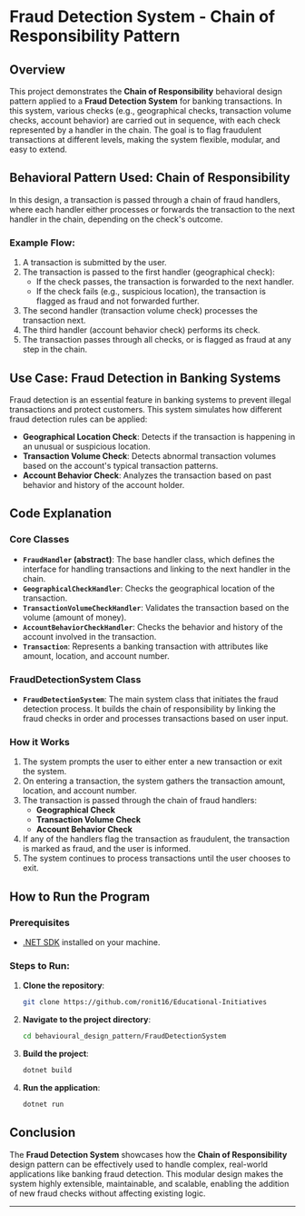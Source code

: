 # Fraud Detection System - Chain of Responsibility Pattern

## Overview

This project demonstrates the **Chain of Responsibility** behavioral design pattern applied to a **Fraud Detection System** for banking transactions. In this system, various checks (e.g., geographical checks, transaction volume checks, account behavior) are carried out in sequence, with each check represented by a handler in the chain. The goal is to flag fraudulent transactions at different levels, making the system flexible, modular, and easy to extend.

## Behavioral Pattern Used: Chain of Responsibility

In this design, a transaction is passed through a chain of fraud handlers, where each handler either processes or forwards the transaction to the next handler in the chain, depending on the check's outcome.

### Example Flow:
1. A transaction is submitted by the user.
2. The transaction is passed to the first handler (geographical check):
   - If the check passes, the transaction is forwarded to the next handler.
   - If the check fails (e.g., suspicious location), the transaction is flagged as fraud and not forwarded further.
3. The second handler (transaction volume check) processes the transaction next.
4. The third handler (account behavior check) performs its check.
5. The transaction passes through all checks, or is flagged as fraud at any step in the chain.

## Use Case: Fraud Detection in Banking Systems

Fraud detection is an essential feature in banking systems to prevent illegal transactions and protect customers. This system simulates how different fraud detection rules can be applied:

- **Geographical Location Check**: Detects if the transaction is happening in an unusual or suspicious location.
- **Transaction Volume Check**: Detects abnormal transaction volumes based on the account's typical transaction patterns.
- **Account Behavior Check**: Analyzes the transaction based on past behavior and history of the account holder.

## Code Explanation

### Core Classes

- **`FraudHandler` (abstract)**: The base handler class, which defines the interface for handling transactions and linking to the next handler in the chain.
- **`GeographicalCheckHandler`**: Checks the geographical location of the transaction.
- **`TransactionVolumeCheckHandler`**: Validates the transaction based on the volume (amount of money).
- **`AccountBehaviorCheckHandler`**: Checks the behavior and history of the account involved in the transaction.
- **`Transaction`**: Represents a banking transaction with attributes like amount, location, and account number.

### FraudDetectionSystem Class
- **`FraudDetectionSystem`**: The main system class that initiates the fraud detection process. It builds the chain of responsibility by linking the fraud checks in order and processes transactions based on user input.

### How it Works

1. The system prompts the user to either enter a new transaction or exit the system.
2. On entering a transaction, the system gathers the transaction amount, location, and account number.
3. The transaction is passed through the chain of fraud handlers:
   - **Geographical Check**
   - **Transaction Volume Check**
   - **Account Behavior Check**
4. If any of the handlers flag the transaction as fraudulent, the transaction is marked as fraud, and the user is informed.
5. The system continues to process transactions until the user chooses to exit.

## How to Run the Program

### Prerequisites

- [.NET SDK](https://dotnet.microsoft.com/download) installed on your machine.

### Steps to Run:
1. **Clone the repository**:
   ```bash
   git clone https://github.com/ronit16/Educational-Initiatives
   ```
2. **Navigate to the project directory**:
   ```bash
   cd behavioural_design_pattern/FraudDetectionSystem
   ```
3. **Build the project**:
   ```bash
   dotnet build
   ```
4. **Run the application**:
   ```bash
   dotnet run
   ```

## Conclusion

The **Fraud Detection System** showcases how the **Chain of Responsibility** design pattern can be effectively used to handle complex, real-world applications like banking fraud detection. This modular design makes the system highly extensible, maintainable, and scalable, enabling the addition of new fraud checks without affecting existing logic.

---

